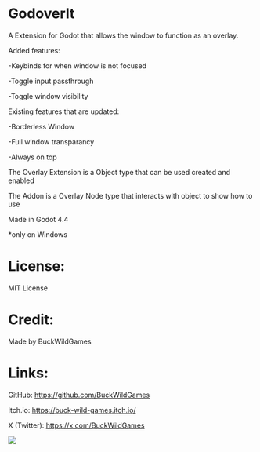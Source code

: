 # GodoverIt

A Extension for Godot that allows the window to function as an overlay.

Added features:

-Keybinds for when window is not focused

-Toggle input passthrough

-Toggle window visibility

Existing features that are updated:

-Borderless Window

-Full window transparancy

-Always on top

The Overlay Extension is a Object type that can be used created and enabled

The Addon is a Overlay Node type that interacts with object to show how to use

Made in Godot 4.4

*only on Windows

# License:

MIT License

# Credit:

Made by BuckWildGames

# Links:

GitHub: https://github.com/BuckWildGames

Itch.io: https://buck-wild-games.itch.io/

X (Twitter): https://x.com/BuckWildGames

<a href="https://www.buymeacoffee.com/buckwildgames"><img src="https://img.buymeacoffee.com/button-api/?text=Buy me a coffee&emoji=☕&slug=buckwildgames&button_colour=5F7FFF&font_colour=000000&font_family=Inter&outline_colour=000000&coffee_colour=ffffff" /></a>
